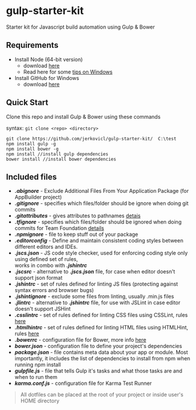 # gulp-starter-kit
Starter kit for Javascript build automation using Gulp & Bower

## Requirements

- Install Node (64-bit version)
	- download [here](https://nodejs.org/download/)
    - Read here for some [tips on Windows](https://github.com/npm/npm/wiki/Troubleshooting#upgrading-on-windows/)
- Install GitHub for Windows
	- download [here](https://github-windows.s3.amazonaws.com/GitHubSetup.exe)

## Quick Start
Clone this repo and install Gulp & Bower using these commands

syntax: ```git clone <repo> <directory>```
```
git clone https://github.com/jerkovicl/gulp-starter-kit/  C:\test
npm install gulp -g
npm install bower -g
npm install //install gulp dependencies
bower install //install bower dependencies
```
## Included files

- ***.abignore*** - Exclude Additional Files From Your Application Package (for AppBuilder project)
- ***.gitignore*** - specifies which files/folder should be ignore when doing git commits
- ***.gitattributes*** -  gives attributes to pathnames [detais](http://git-scm.com/docs/gitattributes)
- ***.tfignore*** - specifies which files/folder should be ignored when doing commits for Team Foundation [details](https://github.com/sirkirby/tfignore)
- ***.npmignore*** -  file to keep stuff out of your package
- ***.editorconfig*** - Define and maintain consistent coding styles between different editors and IDEs.
- ***.jscs.json*** -  JS code style checker, used for enforcing coding style only using defined set of rules,  
                      works in combo with ***.jshintrc***
- ***.jscsrc*** - alternative to ***.jscs.json*** file, for case when editor doesn't support json format
- ***.jshintrc*** - set of rules defined for linting JS files (protecting against syntax errors and browser bugs)
- ***.jshintignore*** - exclude some files from linting, usually .min.js files
- ***.jlintrc*** - alternative to ***.jshintrc*** file, for use with JSLint in case editor doesn't support JSHint 
- ***.csslintrc*** - set of rules defined for linting CSS files using CSSLint, rules [here](http://goo.gl/JJl4rP)
- ***.htmlhintrc*** - set of rules defined for linting HTML files using HTMLHint, rules [here](http://goo.gl/4UEDpF)
- ***.bowerrc*** - configuration file for Bower, more info [here](http://goo.gl/DQNPM5)
- ***bower.json*** - configuration file to define your project's dependencies
- ***package.json*** - file contains meta data about your app or module. Most importantly, it includes the list of dependencies to install from npm when running npm install
- ***gulpfile.js*** - file that tells Gulp it's tasks and what those tasks are and when to run them
- ***karma.conf.js*** - configuration file for Karma Test Runner

> All dotfiles can be placed at the root of your project or inside user's HOME directory
